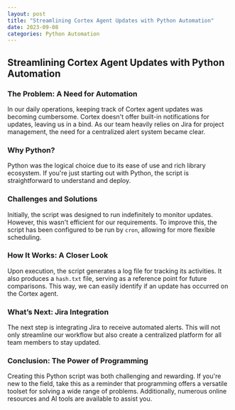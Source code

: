 ```yaml
---
layout: post
title: "Streamlining Cortex Agent Updates with Python Automation"
date: 2023-09-08
categories: Python Automation
---
```


## Streamlining Cortex Agent Updates with Python Automation

### The Problem: A Need for Automation

In our daily operations, keeping track of Cortex agent updates was becoming cumbersome. Cortex doesn't offer built-in notifications for updates, leaving us in a bind. As our team heavily relies on Jira for project management, the need for a centralized alert system became clear.

### Why Python? 

Python was the logical choice due to its ease of use and rich library ecosystem. If you're just starting out with Python, the script is straightforward to understand and deploy.

### Challenges and Solutions

Initially, the script was designed to run indefinitely to monitor updates. However, this wasn't efficient for our requirements. To improve this, the script has been configured to be run by `cron`, allowing for more flexible scheduling.

### How It Works: A Closer Look

Upon execution, the script generates a log file for tracking its activities. It also produces a `hash.txt` file, serving as a reference point for future comparisons. This way, we can easily identify if an update has occurred on the Cortex agent.

### What’s Next: Jira Integration

The next step is integrating Jira to receive automated alerts. This will not only streamline our workflow but also create a centralized platform for all team members to stay updated.

### Conclusion: The Power of Programming

Creating this Python script was both challenging and rewarding. If you're new to the field, take this as a reminder that programming offers a versatile toolset for solving a wide range of problems. Additionally, numerous online resources and AI tools are available to assist you.

